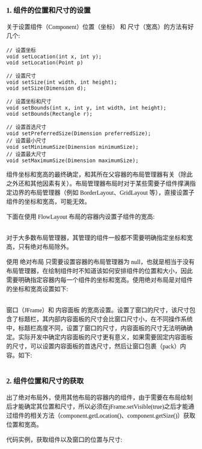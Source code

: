 <font face="SimSun" size=3>

### 1. 组件的位置和尺寸的设置

关于设置组件（Component）位置（坐标） 和 尺寸（宽高）的方法有好几个:

~~~
// 设置坐标
void setLocation(int x, int y);
void setLocation(Point p)

// 设置尺寸
void setSize(int width, int height);
void setSize(Dimension d);

// 设置坐标和尺寸
void setBounds(int x, int y, int width, int height);
void setBounds(Rectangle r);

// 设置首选尺寸
void setPreferredSize(Dimension preferredSize);
// 设置最小尺寸
void setMinimumSize(Dimension minimumSize);
// 设置最大尺寸
void setMaximumSize(Dimension maximumSize);

~~~

组件坐标和宽高的最终确定，和其所在父容器的布局管理器有关（除此之外还和其他因素有关）。布局管理器布局时对于某些需要子组件撑满指定边界的布局管理器（例如 BorderLayout、GridLayout 等），直接设置子组件的坐标和宽高，可能无效。

下面在使用 FlowLayout 布局的容器内设置子组件的宽高:

~~~

~~~

对于大多数布局管理器，其管理的组件一般都不需要明确指定坐标和宽高，只有绝对布局除外。

使用 绝对布局 只需要设置容器的布局管理器为 null，也就是相当于没有布局管理器，在绘制组件时不知道该如何安排组件的位置和大小，因此需要明确指定容器内每一个组件的坐标和宽高。使用绝对布局是对组件的坐标和宽高设置如下:

~~~

~~~

窗口（JFrame）和 内容面板 的宽高设置。设置了窗口的尺寸，该尺寸包含了标题栏，其内部内容面板的尺寸会比窗口尺寸小，在不同操作系统中，标题栏高度不同，设置了窗口的尺寸，内容面板的尺寸无法明确确定。实际开发中确定内容面板的尺寸更有意义，如果需要固定内容面板的尺寸，可以设置内容面板的首选尺寸，然后让窗口包裹（pack）内容。如下:

~~~

~~~

### 2. 组件位置和尺寸的获取

出了绝对布局外，使用其他布局的容器内的组件，由于需要在布局绘制后才能确定其位置和尺寸，所以必须在jFrame.setVisible(true)之后才能通过组件的相关方法（component.getLocation()、component.getSize()）获取位置和宽高。

代码实例，获取组件以及窗口的位置与尺寸:




</font>